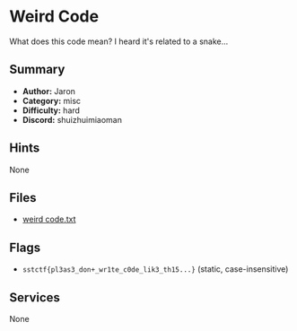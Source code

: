 # Weird Code
 What does this code mean? I heard it's related to a snake...


## Summary
- **Author:** Jaron
- **Category:** misc
- **Difficulty:** hard
- **Discord:** shuizhuimiaoman

## Hints
None

## Files
- [weird code.txt](<dist/weird code.txt>)

## Flags
- `sstctf{pl3as3_don+_wr1te_c0de_lik3_th15...}` (static, case-insensitive)

## Services
None

